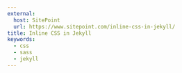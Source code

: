 ```yaml
---
external:
  host: SitePoint
  url: https://www.sitepoint.com/inline-css-in-jekyll/
title: Inline CSS in Jekyll
keywords:
  - css
  - sass
  - jekyll
---
```

